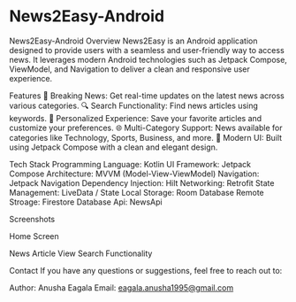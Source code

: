 # News2Easy-Android

News2Easy-Android
Overview
News2Easy is an Android application designed to provide users with a seamless and user-friendly way to access news. It leverages modern Android technologies such as Jetpack Compose, ViewModel, and Navigation to deliver a clean and responsive user experience.

Features
📰 Breaking News: Get real-time updates on the latest news across various categories.
🔍 Search Functionality: Find news articles using keywords.
🌟 Personalized Experience: Save your favorite articles and customize your preferences.
🌐 Multi-Category Support: News available for categories like Technology, Sports, Business, and more.
🎨 Modern UI: Built using Jetpack Compose with a clean and elegant design.

Tech Stack
Programming Language: Kotlin
UI Framework: Jetpack Compose
Architecture: MVVM (Model-View-ViewModel)
Navigation: Jetpack Navigation
Dependency Injection: Hilt
Networking: Retrofit
State Management: LiveData / State
Local Storage: Room Database 
Remote Stroage: Firestore Database
Api: NewsApi

Screenshots

Home Screen


News Article View
Search Functionality

Contact
If you have any questions or suggestions, feel free to reach out to:

Author: Anusha Eagala
Email: eagala.anusha1995@gmail.com

